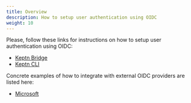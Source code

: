 ```yaml
---
title: Overview
description: How to setup user authentication using OIDC
weight: 10
---
```


Please, follow these links for instructions on how to setup user authentication using OIDC:

* [Keptn Bridge](../../../reference/bridge/oauth/#enable-disable-authentication)
* [Keptn CLI](../../../reference/cli/commands/keptn_auth/)

Concrete examples of how to integrate with external OIDC providers are listed here:

* [Microsoft](../microsoft/)

